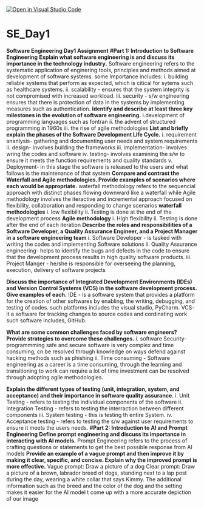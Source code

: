 [![Open in Visual Studio Code](https://classroom.github.com/assets/open-in-vscode-2e0aaae1b6195c2367325f4f02e2d04e9abb55f0b24a779b69b11b9e10269abc.svg)](https://classroom.github.com/online_ide?assignment_repo_id=18368816&assignment_repo_type=AssignmentRepo)
# SE_Day1
**Software Engineering Day1 Assignment**
**#Part 1: Introduction to Software Engineering**
**Explain what software engineering is and discuss its importance in the technology industry.**
Software engineering refers to the systematic application of enginering tools, principles and methods aimed at development of software systems.
some Importance includes:
i. building reliable systems that perform as expected, which is citical for sytems such as healthcare systems.
ii. scalability - ensures that the system integrity is not compromised with increased workload.
iii. security - s/w engineering ensures that there is protection of data in the systems by implementing measures such as authentication.
**Identify and describe at least three key milestones in the evolution of software engineering.**
  i.development of programming languages such as fontran
  ii. the advent of structured programming in 1960s
  iii. the rise of agile methodologies
**List and briefly explain the phases of the Software Development Life Cycle.**
  i.   requirement ananlysis- gathering and documenting user needs and system requirements
  ii.  design- involves building the frameworks
  iii. implementation- involves wring the codes and software
  iv.  testing- involves examining the s/w to ensure it meets the function requirements and quality standards
  v.   Deployment- in this stage the software is released to the users and what follows is the maintenance of that system
**Compare and contrast the Waterfall and Agile methodologies. Provide examples of scenarios where each would be appropriate.**
waterfall methodology refers to the sequencial approach with distinct phases flowing downward like a waterfall while Agile methodology 
  involves the iteractive and incremental approach focused on flexibility, collaboration and responding to change
  scenarios
  **waterfall methodologies**
    i. low flexibility
   ii. Testing is done at the end of the development process
 **Agile methodology**
   i. High flexibility
  ii. Testing is done after the end of each iteration
**Describe the roles and responsibilities of a Software Developer, a Quality Assurance Engineer, and a Project Manager in a software engineering team**
i. Software Developer - is tasked with writing the codes and implementing Software solutions 
ii. Quality Assurance engineering- helps to identify the bugs and defects in the code to ensure that the development process results in high quality software products.
iii. Project Manger  - he/she is responsible for overseeing the planning, execution, delivery of software projects

**Discuss the importance of Integrated Development Environments (IDEs) and Version Control Systems (VCS) in the software development process. Give examples of each.**
IDE - is a software system that provides a platform for the creation of other softwares by enabling, the writing, debugging, and testing of codes. such platforms includes the visual studio, PyCharm.
VCS- it a software for tracking changes to source codes and cordinating work such software includes, GitHub.


**What are some common challenges faced by software engineers? Provide strategies to overcome these challenges.**
i. software Security- programmming safe and secure software is very complex and time consuming, cn be resolved through knowledge on ways defend against hacking methods such     as phishing
ii. Time consuming - Software engineering as a career is a time consuming, through the learning and transitioning to work can require a lot of time investment
can be resolved through adopting agile methodologies.

**Explain the different types of testing (unit, integration, system, and acceptance) and their importance in software quality assurance**.
i. Unit Testing - refers to testing the individual components of the software
ii. Integration Testing - refers to testing the interraction between different components
iii. System testing - this is testing th entire System.
iv. Acceptance testing - refers to testing the s/w against user requirements to ensure it meets the users needs.
**#Part 2: Introduction to AI and Prompt Engineering**
**Define prompt engineering and discuss its importance in interacting with AI models.**
Prompt Engineering refers to the process of crafting questions or statements to get the best possible response from AI models
**Provide an example of a vague prompt and then improve it by making it clear, specific, and concise. Explain why the improved prompt is more effective.**
Vague prompt: Draw a picture of a dog
Clear prompt: Draw a picture of a brown, labrador breed of dogs, standing next to a lap post during the day, wearing a white collar that says Kimmy.
The additional information such as the breed and the color of the dog and the setting makes it easier for the AI model t come up with a more accurate depiction of our image 
